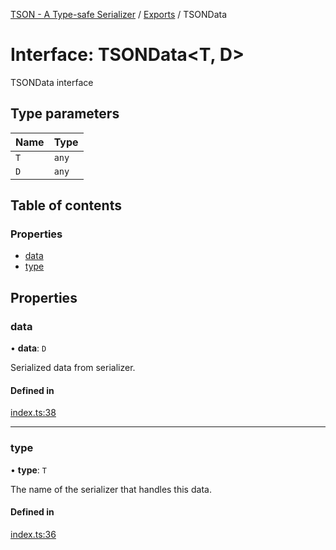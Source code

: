 [TSON - A Type-safe Serializer](../README.md) / [Exports](../modules.md) / TSONData

# Interface: TSONData<T, D\>

TSONData interface

## Type parameters

| Name | Type |
| :------ | :------ |
| `T` | `any` |
| `D` | `any` |

## Table of contents

### Properties

- [data](TSONData.md#data)
- [type](TSONData.md#type)

## Properties

### data

• **data**: `D`

Serialized data from serializer.

#### Defined in

[index.ts:38](https://github.com/System233/tson-serializer/blob/24db890/index.ts#L38)

___

### type

• **type**: `T`

The name of the serializer that handles this data.

#### Defined in

[index.ts:36](https://github.com/System233/tson-serializer/blob/24db890/index.ts#L36)
